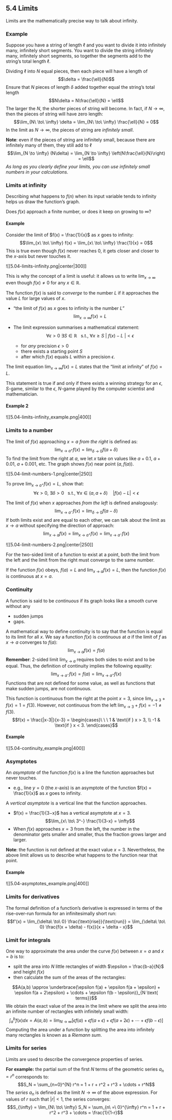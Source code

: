 ## 5.4 Limits
Limits are the mathematically precise way to talk about infinity.
### Example
Suppose you have a string of length $\ell$ and you want to divide it into infinitely many, infinitely short segments. You want to divide the string infinitely many, infinitely short segments, so together the segments add to the string’s total length $\ell$.

Dividing $\ell$ into $N$ equal pieces, then each piece will have a length of $$\delta = \frac{\ell}{N}$$
Ensure that $N$ pieces of length $\delta$ added together equal the string’s total length $$N\delta = N\frac{\ell}{N} = \ell$$
The larger the $N$, the shorter pieces of string will become. In fact, if $N \to \infty$, then the pieces of string will have zero length: $$\lim_{N\ \to\ \infty} \delta = \lim_{N\ \to\ \infty} \frac{\ell}{N} = 0$$
In the limit as $N \to \infty$, the pieces of string are _infinitely small_.

**Note**: even if the pieces of string are infinitely small, because there are infinitely many of them, they still add to $\ell$ $$\lim_{N \to \infty} (N\delta) = \lim_{N \to \infty} \left(N\frac{\ell}{N}\right) = \ell$$
_As long as you clearly define your limits, you can use infinitely small numbers in your calculations._
### Limits at infinity
Describing what happens to $f(n)$ when its input variable tends to infinity helps us draw the function’s graph. 

Does $f(x)$ approach a finite number, or does it keep on growing to $\infty$?

#### Example
Consider the limit of $f(x) = \frac{1}{x}$ as $x$ goes to infinity: $$\lim_{x\ \to\ \infty} f(x) = \lim_{x\ \to\ \infty} \frac{1}{x} = 0$$
This is true even though $f(x)$ never reaches $0$, it gets closer and closer to the $x$-axis but never touches it.

![[5.04-limits-infinity.png|center|300]]

This is why the concept of a limit is useful: it allows us to write $\lim_{x\ \to\ \infty}$ even though $f(x)\neq 0$ for any $x \in \mathbb{R}$.

The function $f(x)$ is said to _converge_ to the number $L$ if it approaches the value $L$ for large values of $x$. 
- “the limit of $f(x)$ as $x$ goes to infinity is the number $L$” $$\lim_{x\ \to\ \infty} f(x) = L$$
	
- The limit expression summarises a mathematical statement: $$\forall \epsilon > 0\ \exists S \in \mathbb{R}\ \ \text{ s.t., } \forall x \geq S \: |\ f(x) - L\ | < \epsilon$$
	- for _any_ precision $\epsilon > 0$
	- there exists a starting point $S$
	- after which $f(x)$ equals $L$ within a precision $\epsilon$. 

The limit equation $\lim_{x\ \to\ \infty} f(x) = L$ states that the “limit at infinity” of $f(x)=L$.

This statement is true if and only if there exists a winning strategy for an $\epsilon$, $S$-game, similar to the $\epsilon$, $N$-game played by the computer scientist and mathematician.

#### Example 2

![[5.04-limits-infinity_example.png|400]]
### Limits to a number
The limit of $f(x)$ approaching $x = a$ _from the right_ is defined as: $$\lim_{x\ \to\ a^+} f(x) = \lim_{\delta\ \to\ 0} f(a + \delta)$$
To find the limit from the right at $a$, we let $x$ take on values like $a+ 0.1$, $a+ 0.01$, $a + 0.001$, etc. The graph shows $f(x$) near point $(a, f(a))$.

![[5.04-limit-numbers-1.png|center|250]]

To prove $\lim_{x\ \to\ a^+} f(x) = L$, show that:
$$\forall \epsilon > 0,\ \exists \delta > 0\ \ \text{ s.t., } \forall x \in (a, a + \delta) \quad |f(x) - L| < \epsilon$$

The limit of $f(x)$ when $x$ approaches _from the left_ is defined analogously: $$\lim_{x\ \to\ a^-} f(x) = \lim_{\delta\ \to\ 0} f(a - \delta)$$
If both limits exist and are equal to each other, we can talk about the limit as $x \to a$ without specifying the direction of approach: $$\lim_{x\ \to\ a} f(x) = \lim_{x\ \to\ a^+} f(x) = \lim_{x\  \to\ a^-} f(x)$$

![[5.04-limit-numbers-2.png|center|250]]


For the two-sided limit of a function to exist at a point, both the limit from the left and the limit from the right must converge to the same number.

If the function $f(x)$ obeys, $f(a) = L$ and $\lim_{x\ \to\ a} f(x) = L$, then the function $f(x)$ is continuous at $x = a$.

### Continuity
A function is said to be _continuous_ if its graph looks like a smooth curve without any 
- sudden jumps 
- gaps.

A mathematical way to define continuity is to say that the function is equal to its limit for all $x$. We say a function $f(x)$ is _continuous_ at $a$ if the limit of $f$ as $x \to a$ converges to $f(a)$: $$\lim_{x\ \to\ a} f(x) = f(a)$$
**Remember**: 2-sided limit $\lim_{x\ \to\ a}$ requires both sides to exist and to be equal. Thus, the definition of continuity implies the following equality: $$\lim_{x\ \to\ a^-} f(x) = f(a) = \lim_{x\ \to\ a^+} f(x)$$
Functions that are not defined for some value, as well as functions that make sudden jumps, are not continuous.  

This function is continuous from the right at the point $x = 3$, since $\lim_{x\ \to\ 3}+f(x) = 1 = f (3)$. However, not continuous from the left $\lim_{x\ \to\ 3}+f(x) = -1 \neq f (3)$.
$$f(x) = \frac{|x-3|}{x-3} = \begin{cases}\ \ \ 1 & \text{if } x > 3, \\ -1 & \text{if } x < 3. \end{cases}$$

#### Example
![[5.04-continuity_example.png|400]]
### Asymptotes
An _asymptote_ of the function $f(x)$ is a line the function approaches but never touches.
- e.g., line $y = 0$ (the $x$-axis) is an asymptote of the function $f(x) = \frac{1}{x}$ as $x$ goes to infinity.

A _vertical asymptote_ is a vertical line that the function approaches.
- $f(x) = \frac{1}{3−x}$ has a vertical asymptote at $x = 3$. $$\lim_{x\ \to\ 3^-} \frac{1}{3-x} = \infty$$
- When $f(x)$ approaches $x = 3$ from the left, the number in the denominator gets smaller and smaller, thus the fraction grows larger and larger.

**Note**: the function is not defined at the exact value $x = 3$. Nevertheless, the above limit allows us to describe what happens to the function near that point.
#### Example
![[5.04-asymptotes_example.png|400]]



### Limits for derivatives
The formal definition of a function’s derivative is expressed in terms of the rise-over-run formula for an infinitesimally short run: $$f'(x) = \lim_{\delta\ \to\ 0} \frac{\text{rise}}{\text{run}} = \lim_{\delta\ \to\ 0} \frac{f(x + \delta) - f(x)}{x + \delta - x}$$
### Limit for integrals
One way to approximate the area under the curve $f(x)$ between $x = a$ and $x = b$ is to:
- split the area into $N$ little rectangles of width $\epsilon = \frac{b-a}{N}$ and height $f(x)$
- then calculate the sum of the areas of the rectangles: 

$$A(a,b) \approx \underbrace{\epsilon f(a) + \epsilon f(a + \epsilon) + \epsilon f(a + 2\epsilon) + \cdots + \epsilon f(b - \epsilon)}_{N \text{ terms}}$$
We obtain the exact value of the area in the limit where we split the area into an infinite number of rectangles with infinitely small width: $$\int_{a}^{b} f(x)dx = A(a,b) = \lim_{N\ \to\ \infty} [\epsilon f(a) + \epsilon f(a + \epsilon) + \epsilon f(a + 2\epsilon) + \cdots + \epsilon f(b - \epsilon)]$$
Computing the area under a function by splitting the area into infinitely many rectangles is known as a _Riemann sum_.
### Limits for series
Limits are used to describe the convergence properties of series.

**For example:** the partial sum of the first $N$ terms of the geometric series $a_n = r^n$ corresponds to: $$S_N = \sum_{n=0}^{N} r^n = 1 + r + r^2 + r^3 + \cdots + r^N$$
The _series_ $a_n$ is defined as the limit $N \to \infty$ of the above expression. 
For values of $r$ such that $|r| < 1$, the series converges: $$S_{\infty} = \lim_{N\ \to\ \infty} S_N = \sum_{n\ =\ 0}^{\infty} r^n = 1 + r + r^2 + r^3 + \cdots = \frac{1}{1-r}$$